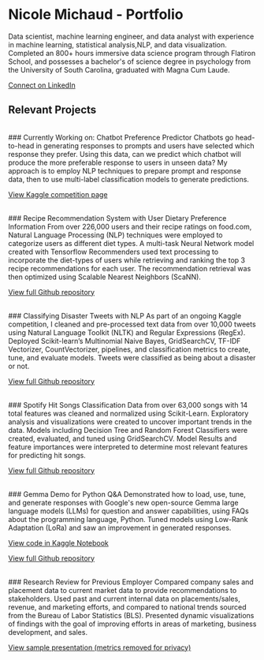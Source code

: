 # Nicole Michaud - Portfolio


Data scientist, machine learning engineer, and data analyst with experience in machine learning, statistical analysis,NLP, and data visualization. Completed an 800+ hours immersive data science program through Flatiron School, and possesses a bachelor's of science degree in psychology from the University of South Carolina, graduated with Magna Cum Laude.

<a href="https://linkedin.com/in/nicole-michaud2">Connect on LinkedIn</a>

## Relevant Projects
<br>
### Currently Working on: Chatbot Preference Predictor
Chatbots go head-to-head in generating responses to prompts and users have selected which response they prefer.
Using this data, can we predict which chatbot will produce the more preferable response to users in unseen data?
My approach is to employ NLP techniques to prepare prompt and response data, then to use multi-label classification models to generate predictions.

<a href="https://www.kaggle.com/competitions/lmsys-chatbot-arena">View Kaggle competition page</a>

<br>
### Recipe Recommendation System with User Dietary Preference Information
From over 226,000 users and their recipe ratings on food.com, Natural Language Processing (NLP) techniques were employed to categorize users as different diet types. 
A multi-task  Neural Network model created with Tensorflow Recommenders used text processing to incorporate the diet-types of users while retrieving and ranking the top 3 recipe recommendations for each user.
The recommendation retrieval was then optimized using Scalable Nearest Neighbors (ScaNN).


<a href="https://github.com/nicolemichaud03/Recipe-Recommender-System">View full Github repository</a>

<br>
### Classifying Disaster Tweets with NLP
As part of an ongoing Kaggle competition, I cleaned and pre-processed text data from over 10,000 tweets using Natural Language Toolkit (NLTK) and Regular Expressions (RegEx).
Deployed Scikit-learn’s Multinomial Naive Bayes, GridSearchCV, TF-IDF Vectorizer, CountVectorizer, pipelines, and
classification metrics to create, tune, and evaluate models.
Tweets were classified as being about a disaster or not.

<a href="https://github.com/nicolemichaud03/Disaster_Tweets_NLP_Predictions">View full Github repository</a>

<br>
### Spotify Hit Songs Classification
Data from over 63,000 songs with 14 total features was cleaned and normalized using Scikit-Learn. 
Exploratory analysis and visualizations were created to uncover important trends in the data.
Models including Decision Tree and Random Forest Classifiers were created, evaluated, and tuned using GridSearchCV.
Model Results and feature importances were interpreted to determine most relevant features for predicting hit songs.

<a href="https://github.com/nicolemichaud03/Spotify_hit_songs_classification">View full Github repository</a>

<br>
### Gemma Demo for Python Q&A
Demonstrated how to load, use, tune, and generate responses with Google's new open-source Gemma large language models (LLMs) for question and answer capabilities, using FAQs about the programming language, Python.
Tuned models using Low-Rank Adaptation (LoRa) and saw an improvement in generated responses.


<a href="https://www.kaggle.com/competitions/data-assistants-with-gemma">View code in Kaggle Notebook</a>

<a href="https://github.com/nicolemichaud03/Gemmo-Demo-for-Python-Q-A">View full Github repository</a>

<br>
### Research Review for Previous Employer
Compared company sales and placement data to current market data to provide recommendations to stakeholders.
Used past and current internal data on placements/sales, revenue, and marketing efforts, and compared to national trends sourced
from the Bureau of Labor Statistics (BLS).
Presented dynamic visualizations of findings with the goal of improving efforts in areas of marketing, business development, and sales.

<a href="https://github.com/nicolemichaud03/Sample_Work_Presentation">View sample presentation (metrics removed for privacy)</a>

<br>
